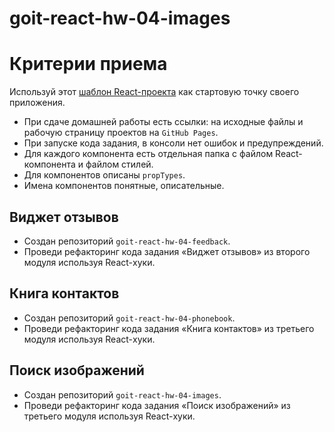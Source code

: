 # goit-react-hw-04-images

# Критерии приема

Используй этот
[шаблон React-проекта](https://github.com/goitacademy/react-homework-template#readme)
как стартовую точку своего приложения.

- При сдаче домашней работы есть ссылки: на исходные файлы и рабочую страницу
  проектов на `GitHub Pages`.
- При запуске кода задания, в консоли нет ошибок и предупреждений.
- Для каждого компонента есть отдельная папка с файлом React-компонента и файлом
  стилей.
- Для компонентов описаны `propTypes`.
- Имена компонентов понятные, описательные.

## Виджет отзывов

- Создан репозиторий `goit-react-hw-04-feedback`.
- Проведи рефакторинг кода задания «Виджет отзывов» из второго модуля используя
  React-хуки.

## Книга контактов

- Создан репозиторий `goit-react-hw-04-phonebook`.
- Проведи рефакторинг кода задания «Книга контактов» из третьего модуля
  используя React-хуки.

## Поиск изображений

- Создан репозиторий `goit-react-hw-04-images`.
- Проведи рефакторинг кода задания «Поиск изображений» из третьего модуля
  используя React-хуки.
